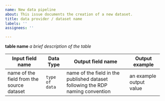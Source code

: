 ```yaml
---
name: New data pipeline
about: This issue documents the creation of a new dataset.
title: data provider / dataset name
labels: ''
assignees: ''

---
```


**table name**
*a brief description of the table*

| Input field name | Data Type   | Output field name | Output example |
|------------------|-------------|-------------------|----------------|
| name of the field from the source dataset | `type of data` | name of the field in the published dataset following the RDP naming convention         | an example output value     |
